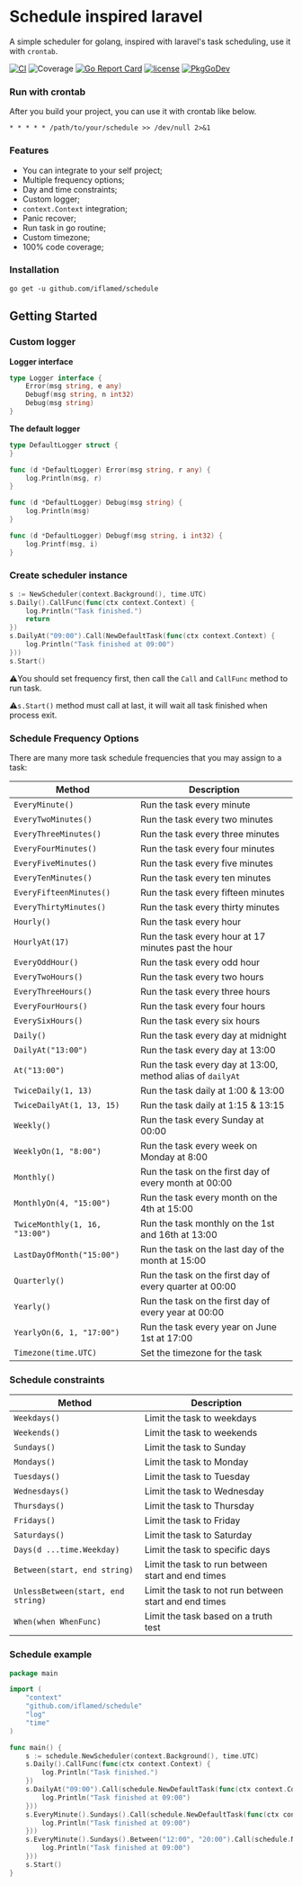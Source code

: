 # Schedule inspired laravel
A simple scheduler for golang, inspired with laravel's task scheduling, use it with `crontab`.

[![CI](https://github.com/iflamed/schedule/actions/workflows/ci.yml/badge.svg)](https://github.com/iflamed/schedule/actions/workflows/ci.yml) 
![Coverage](https://img.shields.io/badge/Coverage-100.0%25-brightgreen)
[![Go Report Card](https://goreportcard.com/badge/github.com/iflamed/schedule)](https://goreportcard.com/report/github.com/iflamed/schedule) 
[![license](http://img.shields.io/badge/license-MIT-red.svg?style=flat)](https://raw.githubusercontent.com/iflamed/schedule/master/LICENSE) 
[![PkgGoDev](https://pkg.go.dev/badge/github.com/iflamed/schedule)](https://pkg.go.dev/github.com/iflamed/schedule)

### Run with crontab 
After you build your project, you can use it with crontab like below.
```shell
* * * * * /path/to/your/schedule >> /dev/null 2>&1
```

### Features
- You can integrate to your self project;
- Multiple frequency options;
- Day and time constraints;
- Custom logger;
- `context.Context` integration;
- Panic recover;
- Run task in go routine;
- Custom timezone;
- 100% code coverage;

### Installation
```shell
go get -u github.com/iflamed/schedule
```

## Getting Started
### Custom logger
**Logger interface**
```go
type Logger interface {
	Error(msg string, e any)
	Debugf(msg string, n int32)
	Debug(msg string)
}
```
**The default logger**
```go
type DefaultLogger struct {
}

func (d *DefaultLogger) Error(msg string, r any) {
	log.Println(msg, r)
}

func (d *DefaultLogger) Debug(msg string) {
	log.Println(msg)
}

func (d *DefaultLogger) Debugf(msg string, i int32) {
	log.Printf(msg, i)
}
```

### Create scheduler instance
```go
s := NewScheduler(context.Background(), time.UTC)
s.Daily().CallFunc(func(ctx context.Context) {
    log.Println("Task finished.")
    return
})
s.DailyAt("09:00").Call(NewDefaultTask(func(ctx context.Context) {
    log.Println("Task finished at 09:00")
}))
s.Start()
```
⚠️You should set frequency first, then call the `Call` and `CallFunc` method to run task.

⚠️`s.Start()` method must call at last, it will wait all task finished when process exit.

### Schedule Frequency Options
There are many more task schedule frequencies that you may assign to a task:

Method  | Description
------------- | -------------
`EveryMinute()`  |  Run the task every minute
`EveryTwoMinutes()`  |  Run the task every two minutes
`EveryThreeMinutes()`  |  Run the task every three minutes
`EveryFourMinutes()`  |  Run the task every four minutes
`EveryFiveMinutes()`  |  Run the task every five minutes
`EveryTenMinutes()`  |  Run the task every ten minutes
`EveryFifteenMinutes()`  |  Run the task every fifteen minutes
`EveryThirtyMinutes()`  |  Run the task every thirty minutes
`Hourly()`  |  Run the task every hour
`HourlyAt(17)`  |  Run the task every hour at 17 minutes past the hour
`EveryOddHour()`  |  Run the task every odd hour
`EveryTwoHours()`  |  Run the task every two hours
`EveryThreeHours()`  |  Run the task every three hours
`EveryFourHours()`  |  Run the task every four hours
`EverySixHours()`  |  Run the task every six hours
`Daily()`  |  Run the task every day at midnight
`DailyAt("13:00")`  |  Run the task every day at 13:00
`At("13:00")`  |  Run the task every day at 13:00, method alias of `dailyAt`
`TwiceDaily(1, 13)`  |  Run the task daily at 1:00 & 13:00
`TwiceDailyAt(1, 13, 15)`  |  Run the task daily at 1:15 & 13:15
`Weekly()`  |  Run the task every Sunday at 00:00
`WeeklyOn(1, "8:00")`  |  Run the task every week on Monday at 8:00
`Monthly()`  |  Run the task on the first day of every month at 00:00
`MonthlyOn(4, "15:00")`  |  Run the task every month on the 4th at 15:00
`TwiceMonthly(1, 16, "13:00")`  |  Run the task monthly on the 1st and 16th at 13:00
`LastDayOfMonth("15:00")` | Run the task on the last day of the month at 15:00
`Quarterly()` |  Run the task on the first day of every quarter at 00:00
`Yearly()`  |  Run the task on the first day of every year at 00:00
`YearlyOn(6, 1, "17:00")`  |  Run the task every year on June 1st at 17:00
`Timezone(time.UTC)` | Set the timezone for the task

### Schedule constraints
Method  | Description
------------- | -------------
`Weekdays()`  |  Limit the task to weekdays
`Weekends()`  |  Limit the task to weekends
`Sundays()`  |  Limit the task to Sunday
`Mondays()`  |  Limit the task to Monday
`Tuesdays()`  |  Limit the task to Tuesday
`Wednesdays()`  |  Limit the task to Wednesday
`Thursdays()`  |  Limit the task to Thursday
`Fridays()`  |  Limit the task to Friday
`Saturdays()`  |  Limit the task to Saturday
`Days(d ...time.Weekday)`  |  Limit the task to specific days
`Between(start, end string)`  |  Limit the task to run between start and end times
`UnlessBetween(start, end string)`  |  Limit the task to not run between start and end times
`When(when WhenFunc)`  |  Limit the task based on a truth test

### Schedule example
```go
package main

import (
	"context"
	"github.com/iflamed/schedule"
	"log"
	"time"
)

func main() {
	s := schedule.NewScheduler(context.Background(), time.UTC)
	s.Daily().CallFunc(func(ctx context.Context) {
		log.Println("Task finished.")
	})
	s.DailyAt("09:00").Call(schedule.NewDefaultTask(func(ctx context.Context) {
		log.Println("Task finished at 09:00")
	}))
	s.EveryMinute().Sundays().Call(schedule.NewDefaultTask(func(ctx context.Context) {
		log.Println("Task finished at 09:00")
	}))
	s.EveryMinute().Sundays().Between("12:00", "20:00").Call(schedule.NewDefaultTask(func(ctx context.Context) {
		log.Println("Task finished at 09:00")
	}))
	s.Start()
}

```
